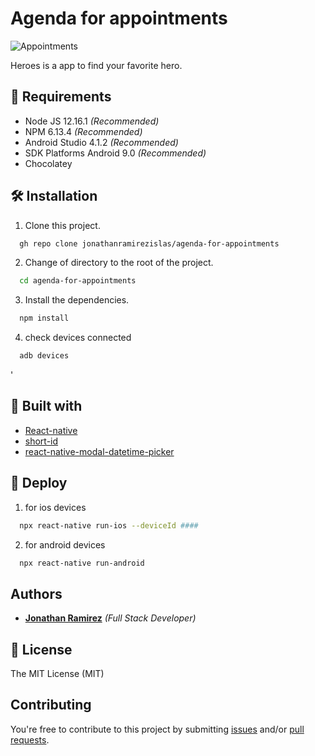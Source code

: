 # Agenda for appointments
    

![Appointments](https://res.cloudinary.com/djuqxjkh3/image/upload/v1612470338/app%20for%20appointments/20210204_142013_v9ycbk.gif)

Heroes is a app to find your favorite hero.

## 📢 Requirements
- Node JS 12.16.1 _(Recommended)_
- NPM 6.13.4 _(Recommended)_
- Android Studio 4.1.2  _(Recommended)_
- SDK Platforms Android 9.0  _(Recommended)_
- Chocolatey 


## 🛠 Installation
1. Clone this project.
```bash
  gh repo clone jonathanramirezislas/agenda-for-appointments
```
2. Change of directory to the root of the project.
```bash
  cd agenda-for-appointments
```
3. Install the dependencies.
```bash
  npm install
```
4. check devices connected
```bash
  adb devices
```
'

## 🔧 Built with
- [React-native](https://reactnative.dev/) 
- [short-id](https://www.npmjs.com/package/shortid) 
- [react-native-modal-datetime-picker](https://github.com/mmazzarolo/react-native-modal-datetime-picker
) 


## 🚀 Deploy

1. for ios devices
```bash
  npx react-native run-ios --deviceId ####
```
2. for android devices
```bash
  npx react-native run-android 
```

## Authors

- **[Jonathan Ramirez](https://github.com/jonathanramirezislas)** _(Full Stack Developer)_


## 📜 License
The MIT License (MIT)

## Contributing

You're free to contribute to this project by submitting [issues](https://github.com/jonathanramirezislas/Jouragenda-for-appointmentsnalApp/issues) and/or [pull requests](https://github.com/jonathanramirezislas/agenda-for-appointments/pulls).